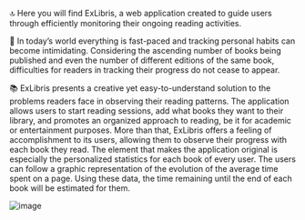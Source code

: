 🔝 Here you will find ExLibris, a web application created to guide
users through efficiently monitoring their ongoing reading activities.

📖 In today’s world everything is fast-paced and tracking personal habits can become
intimidating. Considering the ascending number of books being published and even
the number of different editions of the same book, difficulties for readers in tracking their
progress do not cease to appear.

📚 ExLibris presents a creative yet easy-to-understand solution to the problems readers
face in observing their reading patterns. The application allows users to start reading
sessions, add what books they want to their library, and promotes an organized approach
to reading, be it for academic or entertainment purposes.
More than that, ExLibris offers a feeling of accomplishment to its users, allowing
them to observe their progress with each book they read. The element
that makes the application original is especially the personalized statistics for each book of
every user. The users can follow a graphic representation of the evolution of the average
time spent on a page. Using these data, the time remaining until the end of each
book will be estimated for them.

![image](https://github.com/user-attachments/assets/04560237-e8de-445d-8cfc-20f86d7b053b)



